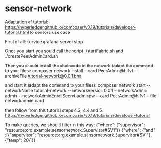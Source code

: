 # sensor-network

Adaptation of tutorial: https://hyperledger.github.io/composer/v0.19/tutorials/developer-tutorial.html to sensors use case

First of all:
service grafana-server stop

Once you start you sould call the script ./startFabric.sh and ./createPeerAdminCard.sh

Then you should install the chaincode in the network (adapt the command to your files):
composer network install --card PeerAdmin@hlfv1 --archiveFile tutorial-network@0.0.1.bna

and start it (adapt the command to your files):
composer network start --networkName tutorial-network --networkVersion 0.0.1 --networkAdmin admin --networkAdminEnrollSecret adminpw --card PeerAdmin@hlfv1 --file networkadmin.card

then follow from this tutorial steps 4.3, 4.4 and 5:
https://hyperledger.github.io/composer/v0.19/tutorials/developer-tutorial 

To make queries, we should filter in this way:
{"where": {"supervisor": "resource:org.example.sensornetwork.Supervisor#SV1"}} 
{"where": {"and" :[{"supervisor": "resource:org.example.sensornetwork.Supervisor#SV1"},{"temp": 20}]}}
